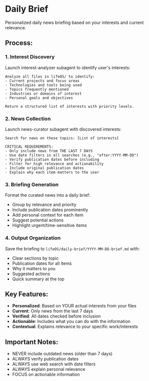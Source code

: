 # Daily Brief

Personalized daily news briefing based on your interests and current relevance.

## Process:

### 1. Interest Discovery

Launch interest-analyzer subagent to identify user's interests:

```text
Analyze all files in lifeOS/ to identify:
- Current projects and focus areas
- Technologies and tools being used
- Topics frequently mentioned
- Industries or domains of interest
- Personal goals and objectives

Return a structured list of interests with priority levels.
```

### 2. News Collection

Launch news-curator subagent with discovered interests:

```
Search for news on these topics: [List of interests]

CRITICAL REQUIREMENTS:
- Only include news from THE LAST 7 DAYS
- Use date filters in all searches (e.g., "after:YYYY-MM-DD")
- Verify publication dates before including
- Filter for high relevance and actionability
- Include original publication dates
- Explain why each item matters to the user
```

### 3. Briefing Generation

Format the curated news into a daily brief:

- Group by relevance and priority
- Include publication dates prominently
- Add personal context for each item
- Suggest potential actions
- Highlight urgent/time-sensitive items

### 4. Output Organization

Save the briefing to `lifeOS/daily-brief/YYYY-MM-DD-brief.md` with:

- Clear sections by topic
- Publication dates for all items
- Why it matters to you
- Suggested actions
- Quick summary at the top

## Key Features:

- **Personalized**: Based on YOUR actual interests from your files
- **Current**: Only news from the last 7 days
- **Verified**: All dates checked before inclusion
- **Actionable**: Includes what you can do with the information
- **Contextual**: Explains relevance to your specific work/interests

## Important Notes:

- NEVER include outdated news (older than 7 days)
- ALWAYS verify publication dates
- ALWAYS use web search with date filters
- ALWAYS explain personal relevance
- FOCUS on actionable information
